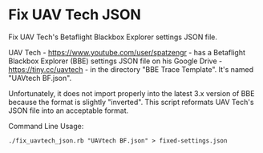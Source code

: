 # Fix UAV Tech JSON

Fix UAV Tech's Betaflight Blackbox Explorer settings JSON file.

UAV Tech - https://www.youtube.com/user/spatzengr - has a Betaflight Blackbox Explorer (BBE) settings JSON file on his Google Drive - https://tiny.cc/uavtech - in the directory "BBE Trace Template". It's named "UAVtech BF.json".

Unfortunately, it does not import properly into the latest 3.x version of BBE because the format is slightly "inverted". This script reformats UAV Tech's JSON file into an acceptable format.

Command Line Usage:
```
./fix_uavtech_json.rb "UAVtech BF.json" > fixed-settings.json
```
